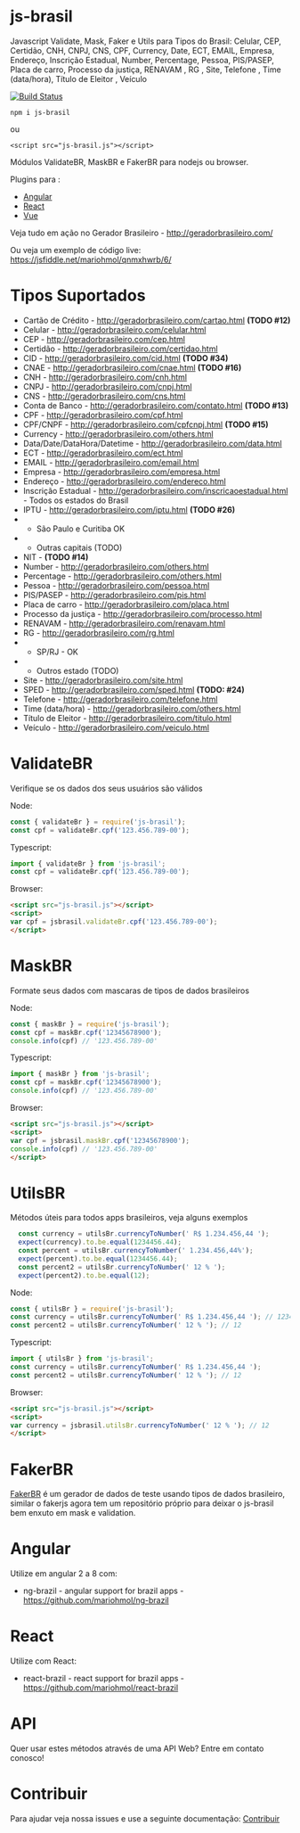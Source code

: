 # js-brasil

Javascript Validate, Mask, Faker e Utils para Tipos do Brasil: 
Celular, CEP, Certidão, CNH, CNPJ, CNS, CPF, Currency, Date, ECT, EMAIL, Empresa, Endereço, Inscrição Estadual, 
Number, Percentage, Pessoa, PIS/PASEP, Placa de carro, Processo da justiça, RENAVAM , RG , 
Site, Telefone , Time (data/hora), Título de Eleitor , Veículo


[![Build Status](https://travis-ci.org/mariohmol/js-brasil.svg?branch=master)](https://travis-ci.org/mariohmol/js-brasil)


`npm i js-brasil` 

 ou 

`<script src="js-brasil.js"></script>`

Módulos ValidateBR, MaskBR e FakerBR para nodejs ou browser.

Plugins para :

* [Angular](https://github.com/mariohmol/ng-brazil) 
* [React](https://github.com/mariohmol/react-brazil)
* [Vue](https://github.com/mariohmol/vue-brazil)

Veja tudo em ação no Gerador Brasileiro - http://geradorbrasileiro.com/

Ou veja um exemplo de código live: https://jsfiddle.net/mariohmol/qnmxhwrb/6/




# Tipos Suportados

* Cartão de Crédito - http://geradorbrasileiro.com/cartao.html **(TODO #12)**
* Celular - http://geradorbrasileiro.com/celular.html
* CEP - http://geradorbrasileiro.com/cep.html
* Certidão - http://geradorbrasileiro.com/certidao.html
* CID - http://geradorbrasileiro.com/cid.html **(TODO #34)**
* CNAE - http://geradorbrasileiro.com/cnae.html **(TODO #16)**
* CNH - http://geradorbrasileiro.com/cnh.html
* CNPJ - http://geradorbrasileiro.com/cnpj.html
* CNS - http://geradorbrasileiro.com/cns.html
* Conta de Banco - http://geradorbrasileiro.com/contato.html **(TODO #13)**
* CPF - http://geradorbrasileiro.com/cpf.html
* CPF/CNPF - http://geradorbrasileiro.com/cpfcnpj.html **(TODO #15)**
* Currency - http://geradorbrasileiro.com/others.html
* Data/Date/DataHora/Datetime - http://geradorbrasileiro.com/data.html
* ECT - http://geradorbrasileiro.com/ect.html
* EMAIL - http://geradorbrasileiro.com/email.html
* Empresa - http://geradorbrasileiro.com/empresa.html
* Endereço - http://geradorbrasileiro.com/endereco.html
* Inscrição Estadual - http://geradorbrasileiro.com/inscricaoestadual.html - Todos os estados do Brasil 
* IPTU - http://geradorbrasileiro.com/iptu.html **(TODO #26)**
* * São Paulo e Curitiba OK
* * Outras capitais (TODO)
* NIT - **(TODO #14)**
* Number - http://geradorbrasileiro.com/others.html
* Percentage - http://geradorbrasileiro.com/others.html
* Pessoa - http://geradorbrasileiro.com/pessoa.html
* PIS/PASEP - http://geradorbrasileiro.com/pis.html
* Placa de carro - http://geradorbrasileiro.com/placa.html
* Processo da justiça - http://geradorbrasileiro.com/processo.html
* RENAVAM  - http://geradorbrasileiro.com/renavam.html
* RG  - http://geradorbrasileiro.com/rg.html
* * SP/RJ - OK
* * Outros estado (TODO)
* Site - http://geradorbrasileiro.com/site.html
* SPED - http://geradorbrasileiro.com/sped.html **(TODO: #24)**
* Telefone  - http://geradorbrasileiro.com/telefone.html
* Time (data/hora) - http://geradorbrasileiro.com/others.html
* Título de Eleitor  - http://geradorbrasileiro.com/titulo.html
* Veículo - http://geradorbrasileiro.com/veiculo.html


# ValidateBR

Verifique se os dados dos seus usuários são válidos

Node:
```js
const { validateBr } = require('js-brasil');
const cpf = validateBr.cpf('123.456.789-00');
```

Typescript:
```ts
import { validateBr } from 'js-brasil';
const cpf = validateBr.cpf('123.456.789-00');
```

Browser:
```html
<script src="js-brasil.js"></script>
<script>
var cpf = jsbrasil.validateBr.cpf('123.456.789-00');
</script>  
```


# MaskBR

Formate seus dados com mascaras de tipos de dados brasileiros

Node:
```js
const { maskBr } = require('js-brasil');
const cpf = maskBr.cpf('12345678900'); 
console.info(cpf) // '123.456.789-00'
```

Typescript:
```ts
import { maskBr } from 'js-brasil';
const cpf = maskBr.cpf('12345678900'); 
console.info(cpf) // '123.456.789-00'
```

Browser:
```html
<script src="js-brasil.js"></script>
<script>
var cpf = jsbrasil.maskBr.cpf('12345678900'); 
console.info(cpf) // '123.456.789-00'
</script>  
```

# UtilsBR

Métodos úteis para todos apps brasileiros, veja alguns exemplos

```ts
  const currency = utilsBr.currencyToNumber(' R$ 1.234.456,44 ');
  expect(currency).to.be.equal(1234456.44);
  const percent = utilsBr.currencyToNumber(' 1.234.456,44%');
  expect(percent).to.be.equal(1234456.44);
  const percent2 = utilsBr.currencyToNumber(' 12 % ');
  expect(percent2).to.be.equal(12);
```

Node:
```js
const { utilsBr } = require('js-brasil');
const currency = utilsBr.currencyToNumber(' R$ 1.234.456,44 '); // 1234456.44
const percent2 = utilsBr.currencyToNumber(' 12 % '); // 12
```

Typescript:
```ts
import { utilsBr } from 'js-brasil';
const currency = utilsBr.currencyToNumber(' R$ 1.234.456,44 ');
const percent2 = utilsBr.currencyToNumber(' 12 % '); // 12
```

Browser:
```html
<script src="js-brasil.js"></script>
<script>
var currency = jsbrasil.utilsBr.currencyToNumber(' 12 % '); // 12
</script>  
```


# FakerBR

[FakerBR](https://github.com/mariohmol/fakerbr) é um gerador de dados de teste usando tipos de dados brasileiro, similar o fakerjs agora tem um repositório próprio
para deixar o js-brasil bem enxuto em mask e validation.



# Angular 

Utilize em angular 2 a 8 com: 

* ng-brazil - angular support for brazil apps -  https://github.com/mariohmol/ng-brazil

# React 

Utilize com React: 

* react-brazil - react support for brazil apps -  https://github.com/mariohmol/react-brazil

# API

Quer usar estes métodos através de uma API Web? Entre em contato conosco!


# Contribuir

Para ajudar veja nossa issues e use a seguinte documentação: [Contribuir](CONTRIBUTING.md)